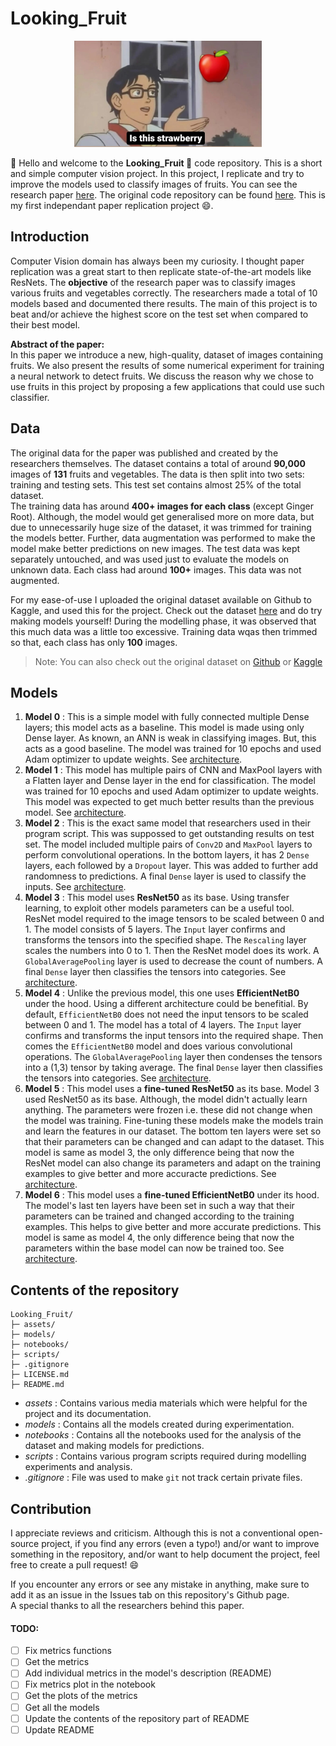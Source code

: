 # Looking_Fruit

<p align="center">
    <img width=300 height=170 src="assets/meme.jpeg">
</p>

:wave: Hello and welcome to the **Looking_Fruit :apple:** code repository. This is a short and simple computer vision project. In this project, I replicate and try to improve the models used to classify images of fruits. You can see the research paper [here](https://www.researchgate.net/publication/321475443_Fruit_recognition_from_images_using_deep_learning). The original code repository can be found [here](https://github.com/Horea94/Fruit-Images-Dataset). This is my first independant paper replication project :smile:.

## Introduction

Computer Vision domain has always been my curiosity. I thought paper replication was a great start to then replicate state-of-the-art models like ResNets.
The **objective** of the research paper was to classify images various fruits and vegetables correctly. The researchers made a total of 10 models based and documented there results. The main of this project is to beat and/or achieve the highest score on the test set when compared to their best model.

**Abstract of the paper:**  
In this paper we introduce a new, high-quality, dataset of images
containing fruits. We also present the results of some numerical experiment for training a neural network to detect fruits. We discuss the
reason why we chose to use fruits in this project by proposing a few
applications that could use such classifier.

## Data

The original data for the paper was published and created by the researchers themselves. The dataset contains a total of around **90,000** images of **131** fruits and vegetables. The data is then split into two sets: training and testing sets. This test set contains almost 25% of the total dataset.  
The training data has around **400+ images for each class** (except Ginger Root). Although, the model would get generalised more on more data, but due to unnecessarily huge size of the dataset, it was trimmed for training the models better. Further, data augmentation was performed to make the model make better predictions on new images.
The test data was kept separately untouched, and was used just to evaluate the models on unknown data. Each class had around **100+** images. This data was not augmented.

For my ease-of-use I uploaded the original dataset available on Github to Kaggle, and used this for the project. Check out the dataset [here](https://www.kaggle.com/datasets/ishandandekar/fruitimagedataset) and do try making models yourself! During the modelling phase, it was observed that this much data was a little too excessive. Training data wqas then trimmed so that, each class has only **100** images.

> Note: You can also check out the original dataset on [Github](https://github.com/Horea94/Fruit-Images-Dataset) or [Kaggle](https://www.kaggle.com/datasets/moltean/fruits)

## Models

1. **Model 0** : This is a simple model with fully connected multiple Dense layers; this model acts as a baseline. This model is made using only Dense layer. As known, an ANN is weak in classifying images. But, this acts as a good baseline. The model was trained for 10 epochs and used Adam optimizer to update weights. See [architecture](assets/model_0.png).
1. **Model 1** : This model has multiple pairs of CNN and MaxPool layers with a Flatten layer and Dense layer in the end for classification. The model was trained for 10 epochs and used Adam optimizer to update weights. This model was expected to get much better results than the previous model. See [architecture](assets/model_1.png).
1. **Model 2** : This is the exact same model that researchers used in their program script. This was suppossed to get outstanding results on test set. The model included multiple pairs of `Conv2D` and `MaxPool` layers to perform convolutional operations. In the bottom layers, it has 2 `Dense` layers, each followed by a `Dropout` layer. This was added to further add randomness to predictions. A final `Dense` layer is used to classify the inputs. See [architecture](assets/model_2.png).
1. **Model 3** : This model uses **ResNet50** as its base. Using transfer learning, to exploit other models parameters can be a useful tool. ResNet model required to the image tensors to be scaled between 0 and 1. The model consists of 5 layers. The `Input` layer confirms and transforms the tensors into the specified shape. The `Rescaling` layer scales the numbers into 0 to 1. Then the ResNet model does its work. A `GlobalAveragePooling` layer is used to decrease the count of numbers. A final `Dense` layer then classifies the tensors into categories. See [architecture](assets/model_3.png).
1. **Model 4** : Unlike the previous model, this one uses **EfficientNetB0** under the hood. Using a different architecture could be benefitial. By default, `EfficientNetB0` does not need the input tensors to be scaled between 0 and 1. The model has a total of 4 layers. The `Input` layer confirms and transforms the input tensors into the required shape. Then comes the `EfficientNetB0` model and does various convolutional operations. The `GlobalAveragePooling` layer then condenses the tensors into a (1,3) tensor by taking average. The final `Dense` layer then classifies the tensors into categories. See [architecture](assets/model_4.png).
1. **Model 5** : This model uses a **fine-tuned ResNet50** as its base. Model 3 used ResNet50 as its base. Although, the model didn't actually learn anything. The parameters were frozen i.e. these did not change when the model was training. Fine-tuning these models make the models train and learn the features in our dataset. The bottom ten layers were set so that their parameters can be changed and can adapt to the dataset. This model is same as model 3, the only difference being that now the ResNet model can also change its parameters and adapt on the training examples to give better and more accuracte predictions. See [architecture](assets/model_5.png).
1. **Model 6** : This model uses a **fine-tuned EfficientNetB0** under its hood. The model's last ten layers have been set in such a way that their parameters can be trained and changed according to the training examples. This helps to give better and more accurate predictions. This model is same as model 4, the only difference being that now the parameters within the base model can now be trained too. See [architecture](assets/model_6.png).

## Contents of the repository

```
Looking_Fruit/
├─ assets/
├─ models/
├─ notebooks/
├─ scripts/
├─ .gitignore
├─ LICENSE.md
├─ README.md
```

- _assets_ : Contains various media materials which were helpful for the project and its documentation.
- _models_ : Contains all the models created during experimentation.
- _notebooks_ : Contains all the notebooks used for the analysis of the dataset and making models for predictions.
- _scripts_ : Contains various program scripts required during modelling experiments and analysis.
- _.gitignore_ : File was used to make `git` not track certain private files.

## Contribution

I appreciate reviews and criticism. Although this is not a conventional open-source project, if you find any errors (even a typo!) and/or want to improve something in the repository, and/or want to help document the project, feel free to create a pull request! :smile:

If you encounter any errors or see any mistake in anything, make sure to add it as an issue in the Issues tab on this repository's Github page.  
A special thanks to all the researchers behind this paper.

#### TODO:

- [ ] Fix metrics functions
- [ ] Get the metrics
- [ ] Add individual metrics in the model's description (README)
- [ ] Fix metrics plot in the notebook
- [ ] Get the plots of the metrics
- [ ] Get all the models
- [ ] Update the contents of the repository part of README
- [ ] Update README
